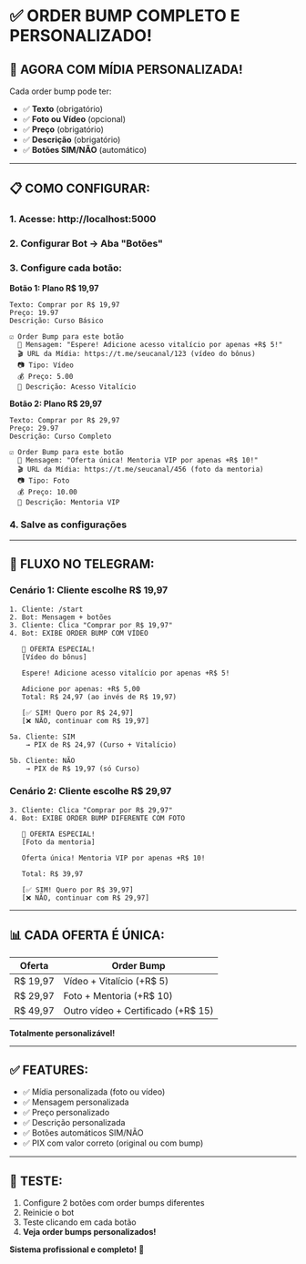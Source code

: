 # ✅ ORDER BUMP COMPLETO E PERSONALIZADO!

## 🎉 AGORA COM MÍDIA PERSONALIZADA!

Cada order bump pode ter:
- ✅ **Texto** (obrigatório)
- ✅ **Foto ou Vídeo** (opcional)
- ✅ **Preço** (obrigatório)
- ✅ **Descrição** (obrigatório)
- ✅ **Botões SIM/NÃO** (automático)

---

## 📋 COMO CONFIGURAR:

### **1. Acesse:** http://localhost:5000

### **2. Configurar Bot → Aba "Botões"**

### **3. Configure cada botão:**

**Botão 1: Plano R$ 19,97**
```
Texto: Comprar por R$ 19,97
Preço: 19.97
Descrição: Curso Básico

☑ Order Bump para este botão
  📝 Mensagem: "Espere! Adicione acesso vitalício por apenas +R$ 5!"
  🎬 URL da Mídia: https://t.me/seucanal/123 (vídeo do bônus)
  📷 Tipo: Vídeo
  💰 Preço: 5.00
  📌 Descrição: Acesso Vitalício
```

**Botão 2: Plano R$ 29,97**
```
Texto: Comprar por R$ 29,97
Preço: 29.97
Descrição: Curso Completo

☑ Order Bump para este botão
  📝 Mensagem: "Oferta única! Mentoria VIP por apenas +R$ 10!"
  🎬 URL da Mídia: https://t.me/seucanal/456 (foto da mentoria)
  📷 Tipo: Foto
  💰 Preço: 10.00
  📌 Descrição: Mentoria VIP
```

### **4. Salve as configurações**

---

## 🎯 FLUXO NO TELEGRAM:

### **Cenário 1: Cliente escolhe R$ 19,97**

```
1. Cliente: /start
2. Bot: Mensagem + botões
3. Cliente: Clica "Comprar por R$ 19,97"
4. Bot: EXIBE ORDER BUMP COM VÍDEO
   
   🎁 OFERTA ESPECIAL!
   [Vídeo do bônus]
   
   Espere! Adicione acesso vitalício por apenas +R$ 5!
   
   Adicione por apenas: +R$ 5,00
   Total: R$ 24,97 (ao invés de R$ 19,97)
   
   [✅ SIM! Quero por R$ 24,97]
   [❌ NÃO, continuar com R$ 19,97]

5a. Cliente: SIM
    → PIX de R$ 24,97 (Curso + Vitalício)

5b. Cliente: NÃO
    → PIX de R$ 19,97 (só Curso)
```

### **Cenário 2: Cliente escolhe R$ 29,97**

```
3. Cliente: Clica "Comprar por R$ 29,97"
4. Bot: EXIBE ORDER BUMP DIFERENTE COM FOTO
   
   🎁 OFERTA ESPECIAL!
   [Foto da mentoria]
   
   Oferta única! Mentoria VIP por apenas +R$ 10!
   
   Total: R$ 39,97
   
   [✅ SIM! Quero por R$ 39,97]
   [❌ NÃO, continuar com R$ 29,97]
```

---

## 📊 CADA OFERTA É ÚNICA:

| Oferta | Order Bump |
|--------|------------|
| R$ 19,97 | Vídeo + Vitalício (+R$ 5) |
| R$ 29,97 | Foto + Mentoria (+R$ 10) |
| R$ 49,97 | Outro vídeo + Certificado (+R$ 15) |

**Totalmente personalizável!**

---

## ✅ FEATURES:

- ✅ Mídia personalizada (foto ou vídeo)
- ✅ Mensagem personalizada
- ✅ Preço personalizado
- ✅ Descrição personalizada
- ✅ Botões automáticos SIM/NÃO
- ✅ PIX com valor correto (original ou com bump)

---

## 🎯 TESTE:

1. Configure 2 botões com order bumps diferentes
2. Reinicie o bot
3. Teste clicando em cada botão
4. **Veja order bumps personalizados!**

**Sistema profissional e completo!** 🚀



